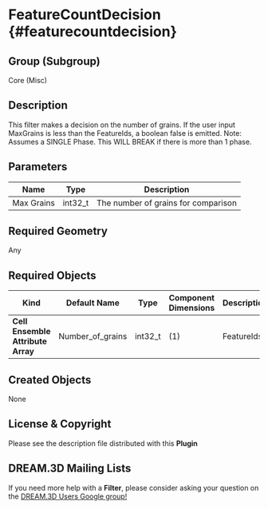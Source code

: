 FeatureCountDecision {#featurecountdecision}
=====

## Group (Subgroup) ##
Core (Misc)

## Description ##
This filter makes a decision on the number of grains. If the user input MaxGrains is less than the FeatureIds, a boolean false is emitted. Note: Assumes a SINGLE Phase. This WILL BREAK if there is more than 1 phase. 

## Parameters ##
| Name             | Type | Description |
|------------------|------| ------------|
| Max Grains | int32_t | The number of grains for comparison |
 
## Required Geometry ##
Any

## Required Objects ##
| Kind | Default Name | Type | Component Dimensions | Description |
|------|--------------|-------------|---------|-----|
| **Cell Ensemble Attribute Array** | Number_of_grains | int32_t | (1) | FeatureIds |

## Created Objects ##
None

## License & Copyright ##

Please see the description file distributed with this **Plugin**

## DREAM.3D Mailing Lists ##

If you need more help with a **Filter**, please consider asking your question on the [DREAM.3D Users Google group!](https://groups.google.com/forum/?hl=en#!forum/dream3d-users)







